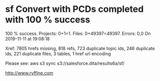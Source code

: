 # sf Convert with PCDs completed with 100 % success

100 % success. Projects: 0+1=1.  Files: 0+49397=49397. Errors: 0,0  On 2019-11-11 at 19:08:18

Xref: 7805 hrefs missing, 818 refs, 723 duplicate topic ids, 246 duplicate ids, 221 duplicate files, 3 tables, 1 href url encoding

Please see: aws s3 sync s3://salesforce.dita/results6a/sf/

http://www.ryffine.com
